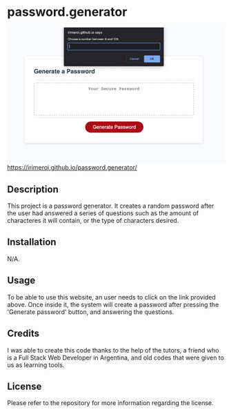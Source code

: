 # password.generator

![Alt text](/Screenshot%202023-09-11%20at%2010.10.56%20PM.png "Website example")
https://irimeroi.github.io/password.generator/

## Description
This project is a password generator. It creates a random password after the user had answered a series of questions such as the amount of characteres it will contain, or the type of characters desired.

## Installation
N/A.

## Usage
To be able to use this website, an user needs to click on the link provided above. Once inside it, the system will create a password after pressing the 'Generate password' button, and answering the questions.

## Credits
I was able to create this code thanks to the help of the tutors, a friend who is a Full Stack Web Developer in Argentina, and old codes that were given to us as learning tools.

## License
Please refer to the repository for more information regarding the license.